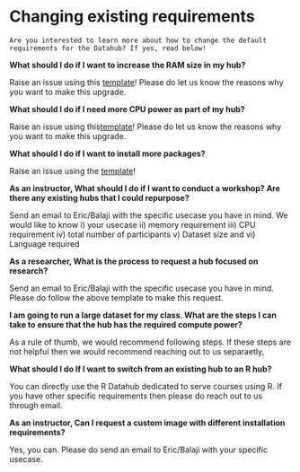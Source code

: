 # Changing existing requirements

```{note}
Are you interested to learn more about how to change the default requirements for the Datahub? If yes, read below!

```

**What should I do if I want to increase the RAM size in my hub?**

Raise an issue using this [template](https://github.com/berkeley-dsep-infra/datahub/issues/new?assignees=&labels=support&template=higher-resources.md&title=Request+more+RAM+for+class+X)! Please do let us know the reasons why you want to make this upgrade.

**What should I do if I need more CPU power as part of my hub?**

Raise an issue using this[template](https://github.com/berkeley-dsep-infra/datahub/issues/new/choose)! Please do let us know the reasons why you want to make this upgrade.

**What should I do if I want to install more packages?**

Raise an issue using the [template](https://github.com/berkeley-dsep-infra/datahub/issues/new?assignees=&labels=support&template=datahub-package-addition---change-request.md&title=Request+python+package+X+for+class+Y)!

**As an instructor, What should I do if I want to conduct a workshop? Are there any existing hubs that I could repurpose?**

Send an email to Eric/Balaji with the specific usecase you have in mind. We would like to know i) your usecase ii) memory requirement iii) CPU requirement iv) total number of participants v) Dataset size and vi) Language required

**As a researcher, What is the process to request a hub focused on research?**

Send an email to Eric/Balaji with the specific usecase you have in mind. Please do follow the above template to make this request.

**I am going to run a large dataset for my class. What are the steps I can take to ensure that the hub has the required compute power?**

As a rule of thumb, we would recommend following steps. If these steps are not helpful then we would recommend reaching out to us separaetly,

**What should I do If I want to switch from an existing hub to an R hub?**

You can directly use the R Datahub dedicated to serve courses using R. If you have other specific requirements then please do reach out to us through email.

**As an instructor, Can I request a custom image with different installation requirements?**

Yes, you can. Please do send an email to Eric/Balaji with your specific usecase.